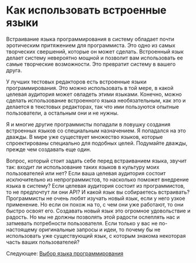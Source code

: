# Как использовать встроенные языки

Встраивание языка программирования в систему обладает почти эротическим притяжением для программиста. Это одно из самых творческих свершений, которые он может сделать. Встроенный язык делает систему невероятно мощной и позволит вам использовать ее самые творческие возможности. Это превратит систему в вашего друга.

У лучших тестовых редакторов есть встроенные языки программирования. Это можно использовать в той мере, в какой целевая аудитория может овладеть этими языками. Конечно, можно сделать использование встроенного языка необязательным, как это и делается в текстовых редакторах, так что ими пользуются опытные пользователи, а остальным они и не нужны.

Я и многие другие программисты попадали в ловушку создания встроенных языков со специальным назначением. Я попадался на это дважды. В мире уже существует множество языков, которые спроектированы специально для подобных целей. Подумайте дважды, прежде чем создавать еще один.

Вопрос, который стоит задать себе перед встраиванием языка, звучит так: входит ли использование таких языков в культуру моих пользователей или нет? Если ваша целевая аудитория состоит исключительно из непрограммистов, то насколько поможет внедрение языка в систему? Если целевая аудитория состоит из программистов, то не предпочтут ли они API? И какой язык вы собираетесь встраивать? Программисты не очень любят изучать новый язык, если у него узкое применение. Но если он похож на то, с чем они уже работают, то они быстро освоят его. Создавать новый язык это огромное удовольствие и радость. Но мы не должны позволять этой радости ослеплять нас и затмевать потребности пользователя. Если только у вас не по-настоящему оригинальные запросы и идеи, то почему бы не использовать уже существующий язык, с которым знакома некоторая часть ваших пользователей?

Следующее: [Выбор языка программирования](03-Choosing-Languages.md)
